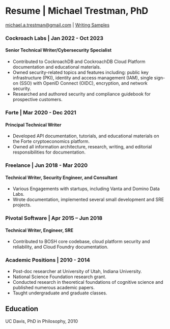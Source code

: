 # Resume | Michael Trestman, PhD
michael.a.trestman@gmail.com | [Writing Samples](https://github.com/MichaelTrestman/job-application-materials/blob/master/writing-samples/writing-samples-overview.md)
### Cockroach Labs | Jan 2022 - Oct 2023
#### Senior Technical Writer/Cybersecurity Specialist
- Contributed to CockroachDB and CockroachDB Cloud Platform documentation and educational materials.
- Owned security-related topics and features including: public key infrastructure (PKI), identity and access management (IAM), single sign-on (SSO) with OpenID Connect (OIDC), encryption, and network security.
- Researched and authored security and compliance guidebook for prospective customers.
### Forte | Mar 2020 - Dec 2021
#### Principal Technical Writer
- Developed API documentation, tutorials, and educational materials on the Forte cryptoeconomics platform.
- Owned all information architecture, research, writing, and editorial responsibilities for documentation.
### Freelance | Jun 2018 - Mar 2020
#### Technical Writer, Security Engineer, and Consultant 
- Various Engagements with startups, including Vanta and Domino Data Labs.
- Wrote documentation,  implemented several small development and SRE projects.
### Pivotal Software | Apr 2015 – Jun 2018
#### Technical Writer, Engineer, SRE
- Contributed to BOSH core codebase, cloud platform security and reliability, and Cloud Foundry documentation.
### Academic Positions | 2010 - 2014
- Post-doc researcher at University of Utah, Indiana University.
- National Science Foundation research grant. 
- Conducted research in theoretical foundations of cognitive science and published numerous academic papers.
- Taught undergraduate and graduate classes.
## Education
UC Davis, PhD in Philosophy, 2010